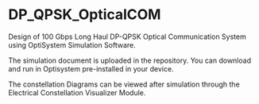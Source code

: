 # DP_QPSK_OpticalCOM
Design of 100 Gbps Long Haul DP-QPSK Optical Communication System using OptiSystem Simulation Software.

The simulation document is uploaded in the repository.
You can download and run in Optisystem pre-installed in your device.

The constellation Diagrams can be viewed after simulation through the Electrical Constellation Visualizer Module.

